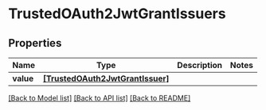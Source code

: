 # TrustedOAuth2JwtGrantIssuers


## Properties
Name | Type | Description | Notes
------------ | ------------- | ------------- | -------------
**value** | [**[TrustedOAuth2JwtGrantIssuer]**](TrustedOAuth2JwtGrantIssuer.md) |  | 

[[Back to Model list]](../README.md#documentation-for-models) [[Back to API list]](../README.md#documentation-for-api-endpoints) [[Back to README]](../README.md)


